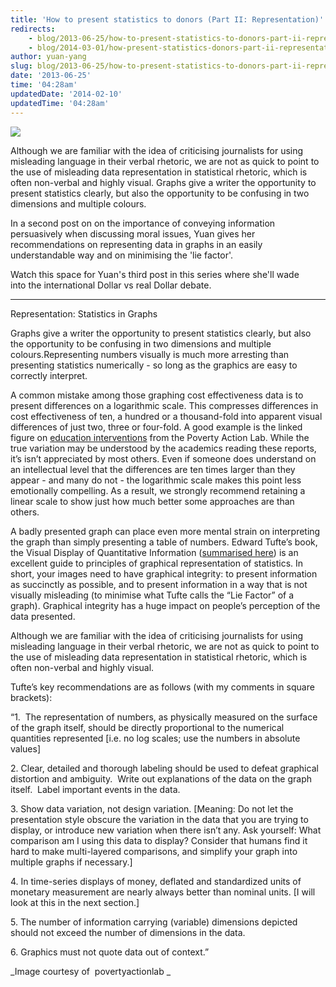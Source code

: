 ```yaml
---
title: 'How to present statistics to donors (Part II: Representation)'
redirects:
    - blog/2013-06-25/how-to-present-statistics-to-donors-part-ii-representation
    - blog/2014-03-01/how-present-statistics-donors-part-ii-representation
author: yuan-yang
slug: blog/2013-06-25/how-to-present-statistics-to-donors-part-ii-representation
date: '2013-06-25'
time: '04:28am'
updatedDate: '2014-02-10'
updatedTime: '04:28am'
---
```

![](http://www.povertyactionlab.org/sites/default/files/CEA_graph_7_FINAL-web_white-01.png)

Although we are familiar with the idea of criticising journalists for using misleading language in their verbal rhetoric, we are not as quick to point to the use of misleading data representation in statistical rhetoric, which is often non-verbal and highly visual. Graphs give a writer the opportunity to present statistics clearly, but also the opportunity to be confusing in two dimensions and multiple colours.

In a second post on on the importance of conveying information persuasively when discussing moral issues, Yuan gives her recommendations on representing data in graphs in an easily understandable way and on minimising the 'lie factor'.  

Watch this space for Yuan's third post in this series where she'll wade into the international Dollar vs real Dollar debate.

---

Representation: Statistics in Graphs

Graphs give a writer the opportunity to present statistics clearly, but also the opportunity to be confusing in two dimensions and multiple colours.Representing numbers visually is much more arresting than presenting statistics numerically - so long as the graphics are easy to correctly interpret.

A common mistake among those graphing cost effectiveness data is to present differences on a logarithmic scale. This compresses differences in cost effectiveness of ten, a hundred or a thousand-fold into apparent visual differences of just two, three or four-fold. A good example is the linked figure on [education interventions](http://www.google.com/url?q=http%3A%2F%2Fwww.povertyactionlab.org%2Fpolicy-lessons%2Feducation%2Fstudent-learning%3Ftab%3Dtab-cost&sa=D&sntz=1&usg=AFQjCNEiKHjZkOY5IONzT7rsf6SO9jncCQ) from the Poverty Action Lab. While the true variation may be understood by the academics reading these reports, it’s isn’t appreciated by most others. Even if someone does understand on an intellectual level that the differences are ten times larger than they appear - and many do not - the logarithmic scale makes this point less emotionally compelling. As a result, we strongly recommend retaining a linear scale to show just how much better some approaches are than others.

A badly presented graph can place even more mental strain on interpreting the graph than simply presenting a table of numbers. Edward Tufte’s book, the Visual Display of Quantitative Information ([summarised here](http://thedoublethink.com/2009/08/tufte%E2%80%99s-principles-for-visualizing-quantitative-information/)) is an excellent guide to principles of graphical representation of statistics. In short, your images need to have graphical integrity: to present information as succinctly as possible, and to present information in a way that is not visually misleading (to minimise what Tufte calls the “Lie Factor” of a graph). Graphical integrity has a huge impact on people’s perception of the data presented.

Although we are familiar with the idea of criticising journalists for using misleading language in their verbal rhetoric, we are not as quick to point to the use of misleading data representation in statistical rhetoric, which is often non-verbal and highly visual.

Tufte’s key recommendations are as follows (with my comments in square brackets):

“1\.  The representation of numbers, as physically measured on the surface of the graph itself, should be directly proportional to the numerical quantities represented [i.e. no log scales; use the numbers in absolute values]

2\. Clear, detailed and thorough labeling should be used to defeat graphical distortion and ambiguity.  Write out explanations of the data on the graph itself.  Label important events in the data.

3\. Show data variation, not design variation. [Meaning: Do not let the presentation style obscure the variation in the data that you are trying to display, or introduce new variation when there isn’t any. Ask yourself: What comparison am I using this data to display? Consider that humans find it hard to make multi-layered comparisons, and simplify your graph into multiple graphs if necessary.]

4\. In time-series displays of money, deflated and standardized units of monetary measurement are nearly always better than nominal units. [I will look at this in the next section.]

5\. The number of information carrying (variable) dimensions depicted should not exceed the number of dimensions in the data.

6\. Graphics must not quote data out of context.”

_Image courtesy of  povertyactionlab _